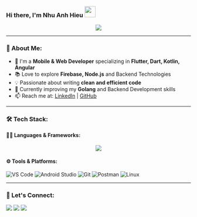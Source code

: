 ### Hi there, I'm **Nhu Anh Hieu** <img src="https://media.giphy.com/media/hvRJCLFzcasrR4ia7z/giphy.gif" width="30px">

<p align="center">
  <img src="https://readme-typing-svg.herokuapp.com?font=Fira+Code&weight=600&size=24&duration=2000&pause=200&color=cyan&center=true&vCenter=true&width=800&lines=I'm+a+Software+Developer;Passionate+about+Technology+%26+Coding;Love+Building+Mobile+%26+Web+Applications"/>
</p>

---
### 🚀 About Me:
- 🔭 I'm a **Mobile & Web Developer** specializing in **Flutter, Dart, Kotlin, Angular**
- 📚 Love to explore **Firebase, Node.js** and Backend Technologies
- 💡 Passionate about writing **clean and efficient code**
- 🎯 Currently improving my **Golang** and Backend Development skills
- 📫 Reach me at: [LinkedIn](https://www.linkedin.com/in/nhuanhhieu) | [GitHub](https://github.com/anhhieu21)

---
### 🛠 Tech Stack:

#### 👨‍💻 Languages & Frameworks:
<p align="center">
  <img src="https://skillicons.dev/icons?i=flutter,dart,kotlin,angular,firebase,nodejs,git,github,figma" />
</p>

#### ⚙️ Tools & Platforms:
![VS Code](https://img.shields.io/badge/VS%20Code-007ACC?style=flat&logo=visual-studio-code&logoColor=white)
![Android Studio](https://img.shields.io/badge/Android%20Studio-3DDC84?style=flat&logo=android-studio&logoColor=white)
![Git](https://img.shields.io/badge/Git-F05032?style=flat&logo=git&logoColor=white)
![Postman](https://img.shields.io/badge/Postman-FF6C37?style=flat&logo=postman&logoColor=white)
![Linux](https://img.shields.io/badge/Linux-FCC624?style=flat&logo=linux&logoColor=black)

---
### 🤝 Let's Connect:
<p>
  <a href="https://www.linkedin.com/in/nhuanhhieu"><img src="https://img.shields.io/badge/LinkedIn-%230077B5.svg?style=for-the-badge&logo=linkedin&logoColor=white" /></a>
  <a href="mailto:nhuanhhieu21@gmail.com"><img src="https://img.shields.io/badge/Gmail-D14836?style=for-the-badge&logo=gmail&logoColor=white" /></a>
  <a href="https://github.com/anhhieu21"><img src="https://img.shields.io/badge/GitHub-181717?style=for-the-badge&logo=github&logoColor=white" /></a>
</p>

